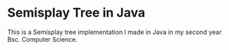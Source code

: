 # Semisplay Tree in Java

This is a Semisplay tree implementation I made in Java in my second year Bsc. Computer Science.
